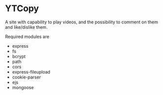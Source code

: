 # YTCopy
A site with capability to play videos, and the possibility to comment on them and like/dislike them. 

Required modules are

* express
* fs
* bcrypt
* path
* cors
* express-fileupload
* cookie-parser
* ejs
* mongoose

